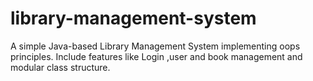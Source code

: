# library-management-system
A simple Java-based Library Management System implementing oops principles. Include features like Login ,user and book management and modular class structure.
